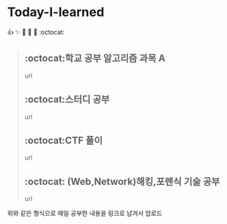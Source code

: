 # Today-I-learned
:+1: :sparkles: :camel: 
:rocket: :metal: :octocat:

>## :octocat:학교 공부 알고리즘 과목 A
> url
>## :octocat:스터디 공부  
>url  
>## :octocat:CTF 풀이  
>url  
>## :octocat:  (Web,Network)해킹,포렌식 기술 공부 
>url 

위와 같은 형식으로 매일 공부한 내용을 링크로 남겨서 업로드 

